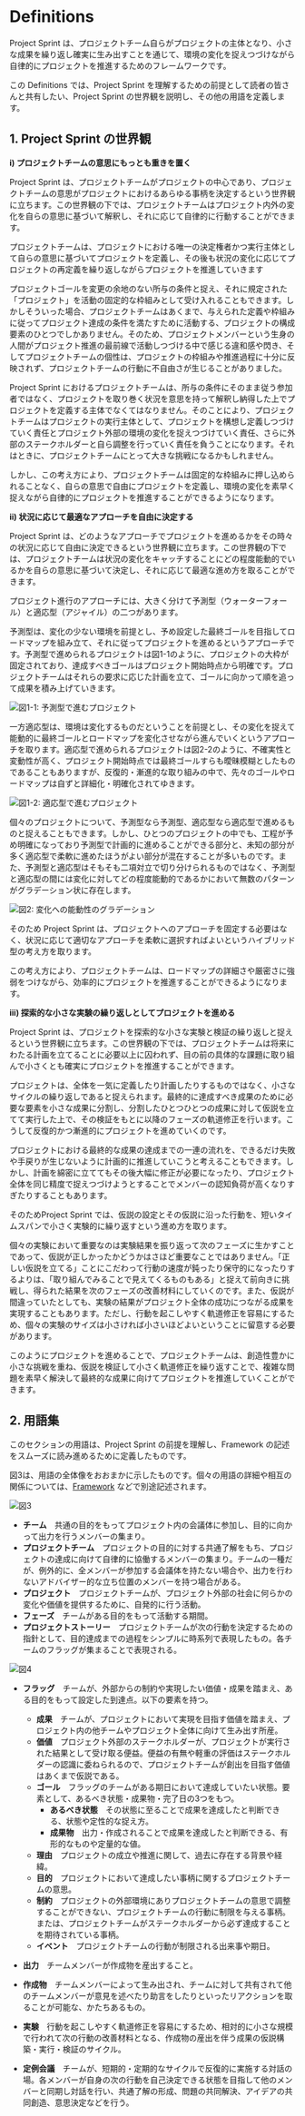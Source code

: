 # Definitions

Project Sprint は、プロジェクトチーム自らがプロジェクトの主体となり、小さな成果を繰り返し確実に生み出すことを通じて、環境の変化を捉えつづけながら自律的にプロジェクトを推進するためのフレームワークです。

この Definitions では、Project Sprint を理解するための前提として読者の皆さんと共有したい、Project Sprint の世界観を説明し、その他の用語を定義します。

## 1. Project Sprint の世界観

**i) プロジェクトチームの意思にもっとも重きを置く**

Project Sprint は、プロジェクトチームがプロジェクトの中心であり、プロジェクトチームの意思がプロジェクトにおけるあらゆる事柄を決定するという世界観に立ちます。この世界観の下では、プロジェクトチームはプロジェクト内外の変化を自らの意思に基づいて解釈し、それに応じて自律的に行動することができます。

プロジェクトチームは、プロジェクトにおける唯一の決定権者かつ実行主体として自らの意思に基づいてプロジェクトを定義し、その後も状況の変化に応じてプロジェクトの再定義を繰り返しながらプロジェクトを推進していきます

プロジェクトゴールを変更の余地のない所与の条件と捉え、それに規定された「プロジェクト」を活動の固定的な枠組みとして受け入れることもできます。しかしそういった場合、プロジェクトチームはあくまで、与えられた定義や枠組みに従ってプロジェクト達成の条件を満たすために活動する、プロジェクトの構成要素のひとつでしかありません。そのため、プロジェクトメンバーという生身の人間がプロジェクト推進の最前線で活動しつづける中で感じる違和感や閃き、そしてプロジェクトチームの個性は、プロジェクトの枠組みや推進過程に十分に反映されず、プロジェクトチームの行動に不自由さが生じることがありました。

Project Sprint におけるプロジェクトチームは、所与の条件にそのまま従う参加者ではなく、プロジェクトを取り巻く状況を意思を持って解釈し納得した上でプロジェクトを定義する主体でなくてはなりません。そのことにより、プロジェクトチームはプロジェクトの実行主体として、プロジェクトを構想し定義しつづけていく責任とプロジェクト外部の環境の変化を捉えつづけていく責任、さらに外部のステークホルダーと自ら調整を行っていく責任を負うことになります。それはときに、プロジェクトチームにとって大きな挑戦になるかもしれません。

しかし、この考え方により、プロジェクトチームは固定的な枠組みに押し込められることなく、自らの意思で自由にプロジェクトを定義し、環境の変化を素早く捉えながら自律的にプロジェクトを推進することができるようになります。

**ii) 状況に応じて最適なアプローチを自由に決定する**

Project Sprint は、どのようなアプローチでプロジェクトを進めるかをその時々の状況に応じて自由に決定できるという世界観に立ちます。この世界観の下では、プロジェクトチームは状況の変化をキャッチすることにどの程度能動的でいるかを自らの意思に基づいて決定し、それに応じて最適な進め方を取ることができます。

プロジェクト進行のアプローチには、大きく分けて予測型（ウォーターフォール）と適応型（アジャイル）の二つがあります。

予測型は、変化の少ない環境を前提とし、予め設定した最終ゴールを目指してロードマップを組み立て、それに従ってプロジェクトを進めるというアプローチです。予測型で進められるプロジェクトは図1-1のように、プロジェクトの大枠が固定されており、達成すべきゴールはプロジェクト開始時点から明確です。プロジェクトチームはそれらの要求に応じた計画を立て、ゴールに向かって順を追って成果を積み上げていきます。

![図1-1: 予測型で進むプロジェクト](images/illust\_prediction.png)

一方適応型は、環境は変化するものだということを前提とし、その変化を捉えて能動的に最終ゴールとロードマップを変化させながら進んでいくというアプローチを取ります。適応型で進められるプロジェクトは図2-2のように、不確実性と変動性が高く、プロジェクト開始時点では最終ゴールすらも曖昧模糊としたものであることもありますが、反復的・漸進的な取り組みの中で、先々のゴールやロードマップは自ずと詳細化・明確化されてゆきます。

![図1-2: 適応型で進むプロジェクト](images/illust\_daptation.png)

個々のプロジェクトについて、予測型なら予測型、適応型なら適応型で進めるものと捉えることもできます。しかし、ひとつのプロジェクトの中でも、工程が予め明確になっており予測型で計画的に進めることができる部分と、未知の部分が多く適応型で柔軟に進めたほうがよい部分が混在することが多いものです。また、予測型と適応型はそもそも二項対立で切り分けられるものではなく、予測型と適応型の間には変化に対してどの程度能動的であるかにおいて無数のパターンがグラデーション状に存在します。

![図2: 変化への能動性のグラデーション](images/illust\_gradation.png)

そのため Project Sprint は、プロジェクトへのアプローチを固定する必要はなく、状況に応じて適切なアプローチを柔軟に選択すればよいというハイブリッド型の考え方を取ります。

この考え方により、プロジェクトチームは、ロードマップの詳細さや厳密さに強弱をつけながら、効率的にプロジェクトを推進することができるようになります。

**iii) 探索的な小さな実験の繰り返しとしてプロジェクトを進める**

Project Sprint は、プロジェクトを探索的な小さな実験と検証の繰り返しと捉えるという世界観に立ちます。この世界観の下では、プロジェクトチームは将来にわたる計画を立てることに必要以上に囚われず、目の前の具体的な課題に取り組んで小さくとも確実にプロジェクトを推進することができます。

プロジェクトは、全体を一気に定義したり計画したりするものではなく、小さなサイクルの繰り返しであると捉えられます。最終的に達成すべき成果のために必要な要素を小さな成果に分割し、分割したひとつひとつの成果に対して仮説を立てて実行した上で、その検証をもとに以降のフェーズの軌道修正を行います。こうして反復的かつ漸進的にプロジェクトを進めていくのです。

プロジェクトにおける最終的な成果の達成までの一連の流れを、できるだけ失敗や手戻りが生じないように計画的に推進していこうと考えることもできます。しかし、計画を綿密に立ててもその後大幅に修正が必要になったり、プロジェクト全体を同じ精度で捉えつづけようとすることでメンバーの認知負荷が高くなりすぎたりすることもあります。

そのためProject Sprint では、仮説の設定とその仮説に沿った行動を、短いタイムスパンで小さく実験的に繰り返すという進め方を取ります。

個々の実験において重要なのは実験結果を振り返って次のフェーズに生かすことであって、仮説が正しかったかどうかはさほど重要なことではありません。「正しい仮説を立てる」ことにこだわって行動の速度が鈍ったり保守的になったりするよりは、「取り組んでみることで見えてくるものもある」と捉えて前向きに挑戦し、得られた結果を次のフェーズの改善材料にしていくのです。また、仮説が間違っていたとしても、実験の結果がプロジェクト全体の成功につながる成果を実現することもあります。ただし、行動を起こしやすく軌道修正を容易にするため、個々の実験のサイズは小さければ小さいほどよいということに留意する必要があります。

このようにプロジェクトを進めることで、プロジェクトチームは、創造性豊かに小さな挑戦を重ね、仮説を検証して小さく軌道修正を繰り返すことで、複雑な問題を素早く解決して最終的な成果に向けてプロジェクトを推進していくことができます。

## 2. 用語集

このセクションの用語は、Project Sprint の前提を理解し、Framework の記述をスムーズに読み進めるために定義したものです。

図3は、用語の全体像をおおまかに示したものです。個々の用語の詳細や相互の関係については、[Framework](framework.md) などで別途記述されます。

![図3](images/pp\_definitions.png)

* **チーム**　共通の目的をもってプロジェクト内の会議体に参加し、目的に向かって出力を行うメンバーの集まり。
* **プロジェクトチーム**　プロジェクトの目的に対する共通了解をもち、プロジェクトの達成に向けて自律的に協働するメンバーの集まり。チームの一種だが、例外的に、全メンバーが参加する会議体を持たない場合や、出力を行わないアドバイザー的な立ち位置のメンバーを持つ場合がある。
* **プロジェクト**　プロジェクトチームが、プロジェクト外部の社会に何らかの変化や価値を提供するために、自発的に行う活動。
* **フェーズ**　チームがある目的をもって活動する期間。
* **プロジェクトストーリー**　プロジェクトチームが次の行動を決定するための指針として、目的達成までの過程をシンプルに時系列で表現したもの。各チームのフラッグが集まることで表現される。

![図4](images/pp\_elements_of_flag.png)

* **フラッグ**　チームが、外部からの制約や実現したい価値・成果を踏まえ、ある目的をもって設定した到達点。以下の要素を持つ。
  * **成果**　チームが、プロジェクトにおいて実現を目指す価値を踏まえ、プロジェクト内の他チームやプロジェクト全体に向けて生み出す所産。
  * **価値**　プロジェクト外部のステークホルダーが、プロジェクトが実行された結果として受け取る便益。便益の有無や軽重の評価はステークホルダーの認識に委ねられるので、プロジェクトチームが創出を目指す価値はあくまで仮説である。
  * **ゴール**　フラッグのチームがある期日において達成していたい状態。要素として、あるべき状態・成果物・完了日の3つをもつ。
    * **あるべき状態**　その状態に至ることで成果を達成したと判断できる、状態や定性的な捉え方。
    * **成果物**　出力・作成されることで成果を達成したと判断できる、有形的なものや定量的な値。
  * **理由**　プロジェクトの成立や推進に関して、過去に存在する背景や経緯。
  * **目的**　プロジェクトにおいて達成したい事柄に関するプロジェクトチームの意思。
  * **制約**　プロジェクトの外部環境にありプロジェクトチームの意思で調整することができない、プロジェクトチームの行動に制限を与える事柄。または、プロジェクトチームがステークホルダーから必ず達成することを期待されている事柄。
  * **イベント**　プロジェクトチームの行動が制限される出来事や期日。

* **出力**　チームメンバーが作成物を産出すること。
* **作成物**　チームメンバーによって生み出され、チームに対して共有されて他のチームメンバーが意見を述べたり助言をしたりといったリアクションを取ることが可能な、かたちあるもの。
* **実験**　行動を起こしやすく軌道修正を容易にするため、相対的に小さな規模で行われて次の行動の改善材料となる、作成物の産出を伴う成果の仮説構築・実行・検証のサイクル。
* **定例会議**　チームが、短期的・定期的なサイクルで反復的に実施する対話の場。各メンバーが自身の次の行動を自己決定できる状態を目指して他のメンバーと同期し対話を行い、共通了解の形成、問題の共同解決、アイデアの共同創造、意思決定などを行う。
